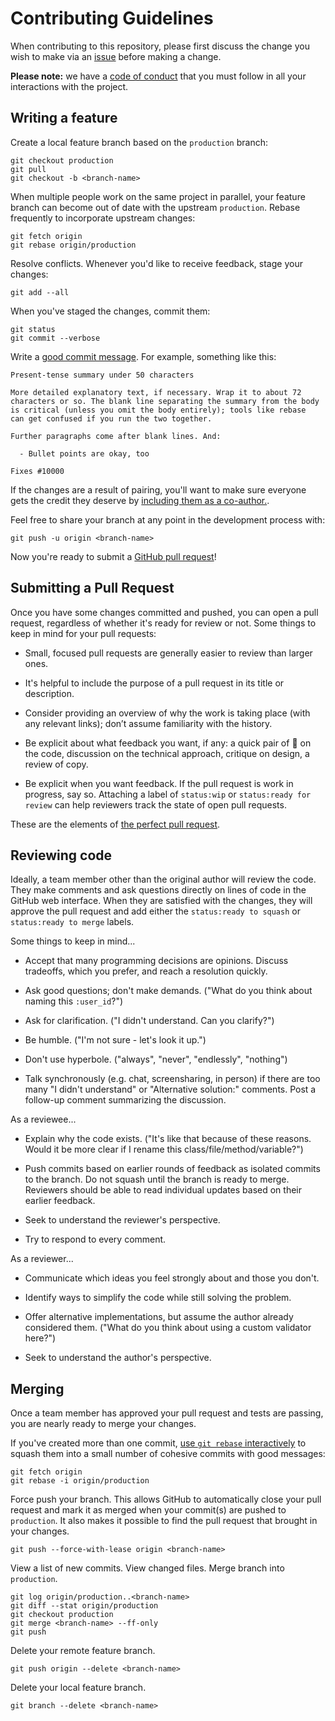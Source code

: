 # Contributing Guidelines

When contributing to this repository, please first discuss the change you wish
to make via an
[issue](https://github.com/TEECOM/rails-templates/issues/new)
before making a change.

**Please note:** we have a [code of conduct](./CODE_OF_CONDUCT.md) that you must
follow in all your interactions with the project.

## Writing a feature

Create a local feature branch based on the `production` branch:

```
git checkout production
git pull
git checkout -b <branch-name>
```

When multiple people work on the same project in parallel, your feature branch
can become out of date with the upstream `production`. Rebase frequently to
incorporate upstream changes:

```
git fetch origin
git rebase origin/production
```

Resolve conflicts. Whenever you'd like to receive feedback, stage your changes:

```
git add --all
```

When you've staged the changes, commit them:

```
git status
git commit --verbose
```

Write a [good commit message](https://chris.beams.io/posts/git-commit/). For
example, something like this:

```
Present-tense summary under 50 characters

More detailed explanatory text, if necessary. Wrap it to about 72
characters or so. The blank line separating the summary from the body
is critical (unless you omit the body entirely); tools like rebase
can get confused if you run the two together.

Further paragraphs come after blank lines. And:

  - Bullet points are okay, too

Fixes #10000
```

If the changes are a result of pairing, you'll want to make sure everyone gets
the credit they deserve by 
[including them as a co-author.](https://help.github.com/en/articles/creating-a-commit-with-multiple-authors).

Feel free to share your branch at any point in the development process with:

```
git push -u origin <branch-name>
```

Now you're ready to submit a
[GitHub pull request](https://help.github.com/articles/about-pull-requests/)!

## Submitting a Pull Request

Once you have some changes committed and pushed, you can open a pull request,
regardless of whether it's ready for review or not. Some things to keep in mind
for your pull requests:

- Small, focused pull requests are generally easier to review than larger ones.

- It's helpful to include the purpose of a pull request in its title or
  description.

- Consider providing an overview of why the work is taking place (with any
  relevant links); don’t assume familiarity with the history.

- Be explicit about what feedback you want, if any: a quick pair of :eyes: on
  the code, discussion on the technical approach, critique on design, a review
  of copy.

- Be explicit when you want feedback. If the pull request is work in progress,
  say so. Attaching a label of `status:wip` or `status:ready for review` can
  help reviewers track the state of open pull requests.

These are the elements of
[the perfect pull request](https://github.blog/2015-01-21-how-to-write-the-perfect-pull-request/).

## Reviewing code

Ideally, a team member other than the original author will review the code.
They make comments and ask questions directly on lines of code in the GitHub web
interface. When they are satisfied with the changes, they will approve the pull
request and add either the `status:ready to squash` or `status:ready to merge`
labels.

Some things to keep in mind...

- Accept that many programming decisions are opinions. Discuss tradeoffs,
  which you prefer, and reach a resolution quickly.

- Ask good questions; don't make demands.
  ("What do you think about naming this `:user_id`?")

- Ask for clarification. ("I didn't understand. Can you clarify?")

- Be humble. ("I'm not sure - let's look it up.")

- Don't use hyperbole. ("always", "never", "endlessly", "nothing")

- Talk synchronously (e.g. chat, screensharing, in person) if there are too
  many "I didn't understand" or "Alternative solution:" comments.
  Post a follow-up comment summarizing the discussion.

As a reviewee...

- Explain why the code exists. ("It's like that because of these reasons. Would
  it be more clear if I rename this class/file/method/variable?")

- Push commits based on earlier rounds of feedback as isolated commits to the
  branch. Do not squash until the branch is ready to merge. Reviewers should
  be able to read individual updates based on their earlier feedback.

- Seek to understand the reviewer's perspective.

- Try to respond to every comment.

As a reviewer...

- Communicate which ideas you feel strongly about and those you don't.

- Identify ways to simplify the code while still solving the problem.

- Offer alternative implementations, but assume the author already considered
  them. ("What do you think about using a custom validator here?")

- Seek to understand the author's perspective.

## Merging

Once a team member has approved your pull request and tests are passing,
you are nearly ready to merge your changes.

If you've created more than one commit,
[use `git rebase` interactively](https://help.github.com/articles/about-git-rebase/)
to squash them into a small number of cohesive commits with good messages:

```
git fetch origin
git rebase -i origin/production
```

Force push your branch. This allows GitHub to automatically close your pull
request and mark it as merged when your commit(s) are pushed to `production`. It
also makes it possible to find the pull request that brought in your changes.

```
git push --force-with-lease origin <branch-name>
```

View a list of new commits. View changed files. Merge branch into `production`.

```
git log origin/production..<branch-name>
git diff --stat origin/production
git checkout production
git merge <branch-name> --ff-only
git push
```

Delete your remote feature branch.

```
git push origin --delete <branch-name>
```

Delete your local feature branch.

```
git branch --delete <branch-name>
```
